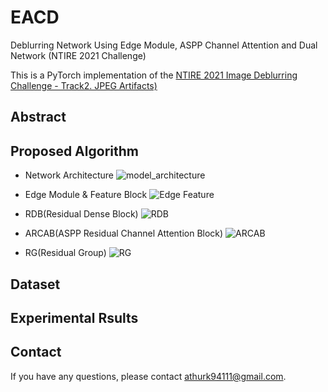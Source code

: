 # EACD
Deblurring Network Using Edge Module, ASPP Channel Attention and Dual Network (NTIRE 2021 Challenge)

This is a PyTorch implementation of the [NTIRE 2021 Image Deblurring Challenge - Track2. JPEG Artifacts)](https://competitions.codalab.org/competitions/28074)

## Abstract


## Proposed Algorithm
- Network Architecture
![model_architecture](https://user-images.githubusercontent.com/59470033/111581860-5d7ed180-87fd-11eb-9203-c1e6d29ae155.png)

- Edge Module & Feature Block
![Edge Feature](https://user-images.githubusercontent.com/59470033/111582406-1e04b500-87fe-11eb-9ddf-62b308c8fd21.png)

- RDB(Residual Dense Block)
![RDB](https://user-images.githubusercontent.com/59470033/111581994-8a32e900-87fd-11eb-9e76-f87ec7e345f3.png)

- ARCAB(ASPP Residual Channel Attention Block)
![ARCAB](https://user-images.githubusercontent.com/59470033/111582004-8c954300-87fd-11eb-97ce-f97d836ce52a.png)

- RG(Residual Group)
![RG](https://user-images.githubusercontent.com/59470033/111582170-cbc39400-87fd-11eb-83e1-6d3ddc74e9c0.png)

## Dataset


## Experimental Rsults


## Contact
If you have any questions, please contact athurk94111@gmail.com.
